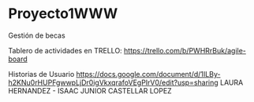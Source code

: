 # Proyecto1WWW
 Gestión de becas
 
Tablero de actividades en TRELLO:
https://trello.com/b/PWHRrBuk/agile-board

Historias de Usuario
https://docs.google.com/document/d/1ILBy-h2KNu0rHUPFgwwpLjDr0igVkxqrafoVEgPIrV0/edit?usp=sharing
LAURA HERNANDEZ - ISAAC JUNIOR CASTELLAR LOPEZ

